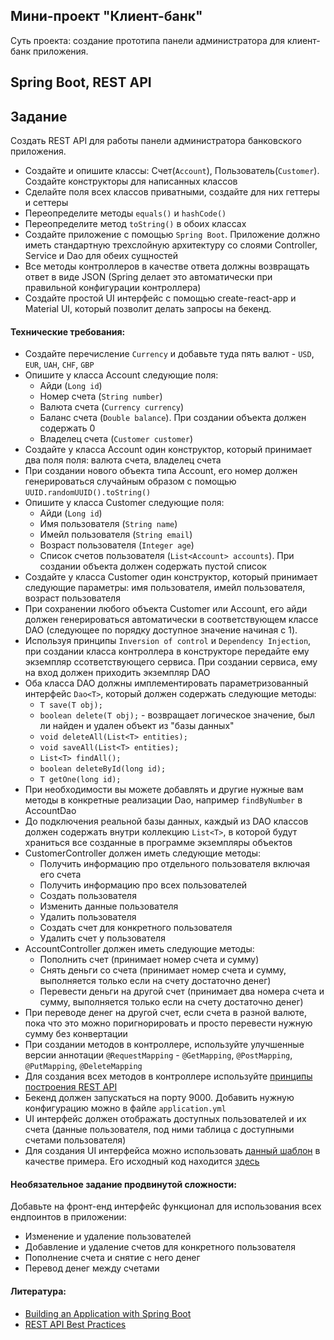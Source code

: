 ## Мини-проект "Клиент-банк"

Суть проекта: создание прототипа панели администратора для клиент-банк приложения.

## Spring Boot, REST API

## Задание

Создать REST API для работы панели администратора банковского приложения.

- Создайте и опишите классы: Счет(`Account`), Пользователь(`Customer`). Создайте конструкторы для написанных классов
- Сделайте поля всех классов приватными, создайте для них геттеры и сеттеры
- Переопределите методы `equals()` и `hashCode()`
- Переопределите метод `toString()` в обоих классах
- Создайте приложение с помощью `Spring Boot`. Приложение должно иметь стандартную трехслойную архитектуру со слоями Controller, Service и Dao для обеих сущностей
- Все методы контроллеров в качестве ответа должны возвращать ответ в виде JSON (Spring делает это автоматически при правильной конфигурации контроллера)
- Создайте простой UI интерфейс с помощью create-react-app и Material UI, который позволит делать запросы на бекенд.

#### Технические требования:
- Создайте перечисление `Currency` и добавьте туда пять валют - `USD`, `EUR`, `UAH`, `CHF`, `GBP`
- Опишите у класса Account следующие поля:
  - Айди (`Long id`)
  - Номер счета (`String number`)
  - Валюта счета (`Currency currency`)
  - Баланс счета (`Double balance`). При создании объекта должен содержать 0
  - Владелец счета (`Customer customer`)
- Создайте у класса Account один конструктор, который принимает два поля поля: валюта счета, владелец счета
- При создании нового объекта типа Account, его номер должен генерироваться случайным образом с помощью `UUID.randomUUID().toString()`
- Опишите у класса Customer следующие поля:
  - Айди (`Long id`)
  - Имя пользователя (`String name`)
  - Имейл пользователя (`String email`)
  - Возраст пользователя (`Integer age`)
  - Список счетов пользователя (`List<Account> accounts`). При создании объекта должен содержать пустой список
- Создайте у класса Customer один конструктор, который принимает следующие параметры: имя пользователя, имейл пользователя, возраст пользователя
- При сохранении любого объекта Customer или Account, его айди должен генерироваться автоматически в соответствующем классе DAO (следующее по порядку доступное значение начиная с 1).
- Используя принципы `Inversion of control` и `Dependency Injection`, при создании класса контроллера в конструкторе передайте ему экземпляр ссответствующего сервиса. При создании сервиса, ему на вход должен приходить экземпляр DAO
- Оба класса DAO должны имплементировать параметризованный интерфейс `Dao<T>`, который должен содержать следующие методы:
  - `T save(T obj);`
  - `boolean delete(T obj);` - возвращает логическое значение, был ли найден и удален объект из "базы данных"
  - `void deleteAll(List<T> entities);`
  - `void saveAll(List<T> entities);`
  - `List<T> findAll();`
  - `boolean deleteById(long id);`
  - `T getOne(long id);`
- При необходимости вы можете добавлять и другие нужные вам методы в конкретные реализации Dao, например `findByNumber` в AccountDao
- До подключения реальной базы данных, каждый из DAO классов должен содержать внутри коллекцию `List<T>`, в которой будут храниться все созданные в программе экземпляры объектов
- CustomerController должен иметь следующие методы:
  - Получить информацию про отдельного пользователя включая его счета
  - Получить информацию про всех пользователей
  - Создать пользователя
  - Изменить данные пользователя
  - Удалить пользователя
  - Создать счет для конкретного пользователя
  - Удалить счет у пользователя
- AccountController должен иметь следующие методы:
  - Пополнить счет (принимает номер счета и сумму)
  - Снять деньги со счета (принимает номер счета и сумму, выполняется только если на счету достаточно денег)
  - Перевести деньги на другой счет (принимает два номера счета и сумму, выполняется только если на счету достаточно денег)
- При переводе денег на другой счет, если счета в разной валюте, пока что это можно поригнорировать и просто перевести нужную сумму без конвертации
- При создании методов в контроллере, используйте улучшенные версии аннотации `@RequestMapping` - `@GetMapping`, `@PostMapping`, `@PutMapping`, `@DeleteMapping`
- Для создания всех методов в контроллере используйте [принципы построения REST API](https://habr.com/ru/post/351890/) 
- Бекенд должен запускаться на порту 9000. Добавить нужную конфигурацию можно в файле `application.yml`
- UI интерфейс должен отображать доступных пользователей и их счета (данные пользователя, под ними таблица с доступными счетами пользователя)
- Для создания UI интерфейса можно использовать [данный шаблон](https://material-ui.com/getting-started/templates/dashboard/) в качестве примера. Его исходный код находится [здесь](https://github.com/mui-org/material-ui/tree/master/docs/src/pages/getting-started/templates/dashboard)

#### Необязательное задание продвинутой сложности:

Добавьте на фронт-енд интерфейс функционал для использования всех ендпоинтов в приложении:
  - Изменение и удаление пользователей
  - Добавление и удаление счетов для конкретного пользователя
  - Пополнение счета и снятие с него денег
  - Перевод денег между счетами

#### Литература:
- [Building an Application with Spring Boot](https://spring.io/guides/gs/spring-boot/)
- [REST API Best Practices](https://habr.com/ru/post/351890/)
